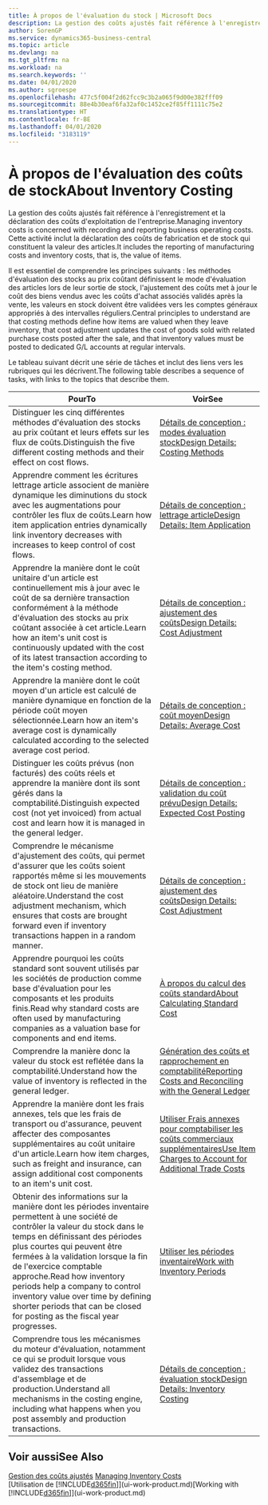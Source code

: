 ```yaml
---
title: À propos de l'évaluation du stock | Microsoft Docs
description: La gestion des coûts ajustés fait référence à l'enregistrement et la déclaration des coûts d'exploitation de l'entreprise. Cette activité inclut la déclaration des coûts de fabrication et de stock qui constituent la valeur des articles.
author: SorenGP
ms.service: dynamics365-business-central
ms.topic: article
ms.devlang: na
ms.tgt_pltfrm: na
ms.workload: na
ms.search.keywords: ''
ms.date: 04/01/2020
ms.author: sgroespe
ms.openlocfilehash: 477c5f004f2d62fcc9c3b2a065f9d00e382fff09
ms.sourcegitcommit: 88e4b30eaf6fa32af0c1452ce2f85ff1111c75e2
ms.translationtype: HT
ms.contentlocale: fr-BE
ms.lasthandoff: 04/01/2020
ms.locfileid: "3183119"
---
```

# <a name="about-inventory-costing"></a><span data-ttu-id="88225-104">À propos de l'évaluation des coûts de stock</span><span class="sxs-lookup"><span data-stu-id="88225-104">About Inventory Costing</span></span>
<span data-ttu-id="88225-105">La gestion des coûts ajustés fait référence à l'enregistrement et la déclaration des coûts d'exploitation de l'entreprise.</span><span class="sxs-lookup"><span data-stu-id="88225-105">Managing inventory costs is concerned with recording and reporting business operating costs.</span></span> <span data-ttu-id="88225-106">Cette activité inclut la déclaration des coûts de fabrication et de stock qui constituent la valeur des articles.</span><span class="sxs-lookup"><span data-stu-id="88225-106">It includes the reporting of manufacturing costs and inventory costs, that is, the value of items.</span></span>  

 <span data-ttu-id="88225-107">Il est essentiel de comprendre les principes suivants : les méthodes d'évaluation des stocks au prix coûtant définissent le mode d'évaluation des articles lors de leur sortie de stock, l'ajustement des coûts met à jour le coût des biens vendus avec les coûts d'achat associés validés après la vente, les valeurs en stock doivent être validées vers les comptes généraux appropriés à des intervalles réguliers.</span><span class="sxs-lookup"><span data-stu-id="88225-107">Central principles to understand are that costing methods define how items are valued when they leave inventory, that cost adjustment updates the cost of goods sold with related purchase costs posted after the sale, and that inventory values must be posted to dedicated G/L accounts at regular intervals.</span></span>  

 <span data-ttu-id="88225-108">Le tableau suivant décrit une série de tâches et inclut des liens vers les rubriques qui les décrivent.</span><span class="sxs-lookup"><span data-stu-id="88225-108">The following table describes a sequence of tasks, with links to the topics that describe them.</span></span>   

|<span data-ttu-id="88225-109">**Pour**</span><span class="sxs-lookup"><span data-stu-id="88225-109">**To**</span></span>|<span data-ttu-id="88225-110">**Voir**</span><span class="sxs-lookup"><span data-stu-id="88225-110">**See**</span></span>|  
|------------|-------------|  
|<span data-ttu-id="88225-111">Distinguer les cinq différentes méthodes d'évaluation des stocks au prix coûtant et leurs effets sur les flux de coûts.</span><span class="sxs-lookup"><span data-stu-id="88225-111">Distinguish the five different costing methods and their effect on cost flows.</span></span>|[<span data-ttu-id="88225-112">Détails de conception : modes évaluation stock</span><span class="sxs-lookup"><span data-stu-id="88225-112">Design Details: Costing Methods</span></span>](design-details-costing-methods.md)|  
|<span data-ttu-id="88225-113">Apprendre comment les écritures lettrage article associent de manière dynamique les diminutions du stock avec les augmentations pour contrôler les flux de coûts.</span><span class="sxs-lookup"><span data-stu-id="88225-113">Learn how item application entries dynamically link inventory decreases with increases to keep control of cost flows.</span></span>|[<span data-ttu-id="88225-114">Détails de conception : lettrage article</span><span class="sxs-lookup"><span data-stu-id="88225-114">Design Details: Item Application</span></span>](design-details-item-application.md)|  
|<span data-ttu-id="88225-115">Apprendre la manière dont le coût unitaire d'un article est continuellement mis à jour avec le coût de sa dernière transaction conformément à la méthode d'évaluation des stocks au prix coûtant associée à cet article.</span><span class="sxs-lookup"><span data-stu-id="88225-115">Learn how an item's unit cost is continuously updated with the cost of its latest transaction according to the item's costing method.</span></span>|[<span data-ttu-id="88225-116">Détails de conception : ajustement des coûts</span><span class="sxs-lookup"><span data-stu-id="88225-116">Design Details: Cost Adjustment</span></span>](design-details-cost-adjustment.md)|  
|<span data-ttu-id="88225-117">Apprendre la manière dont le coût moyen d'un article est calculé de manière dynamique en fonction de la période coût moyen sélectionnée.</span><span class="sxs-lookup"><span data-stu-id="88225-117">Learn how an item's average cost is dynamically calculated according to the selected average cost period.</span></span>|[<span data-ttu-id="88225-118">Détails de conception : coût moyen</span><span class="sxs-lookup"><span data-stu-id="88225-118">Design Details: Average Cost</span></span>](design-details-average-cost.md)|  
|<span data-ttu-id="88225-119">Distinguer les coûts prévus (non facturés) des coûts réels et apprendre la manière dont ils sont gérés dans la comptabilité.</span><span class="sxs-lookup"><span data-stu-id="88225-119">Distinguish expected cost (not yet invoiced) from actual cost and learn how it is managed in the general ledger.</span></span>|[<span data-ttu-id="88225-120">Détails de conception : validation du coût prévu</span><span class="sxs-lookup"><span data-stu-id="88225-120">Design Details: Expected Cost Posting</span></span>](design-details-expected-cost-posting.md)|  
|<span data-ttu-id="88225-121">Comprendre le mécanisme d'ajustement des coûts, qui permet d'assurer que les coûts soient rapportés même si les mouvements de stock ont lieu de manière aléatoire.</span><span class="sxs-lookup"><span data-stu-id="88225-121">Understand the cost adjustment mechanism, which ensures that costs are brought forward even if inventory transactions happen in a random manner.</span></span>|[<span data-ttu-id="88225-122">Détails de conception : ajustement des coûts</span><span class="sxs-lookup"><span data-stu-id="88225-122">Design Details: Cost Adjustment</span></span>](design-details-cost-adjustment.md)|  
|<span data-ttu-id="88225-123">Apprendre pourquoi les coûts standard sont souvent utilisés par les sociétés de production comme base d'évaluation pour les composants et les produits finis.</span><span class="sxs-lookup"><span data-stu-id="88225-123">Read why standard costs are often used by manufacturing companies as a valuation base for components and end items.</span></span>|[<span data-ttu-id="88225-124">À propos du calcul des coûts standard</span><span class="sxs-lookup"><span data-stu-id="88225-124">About Calculating Standard Cost</span></span>](finance-about-calculating-standard-cost.md)|  
|<span data-ttu-id="88225-125">Comprendre la manière donc la valeur du stock est reflétée dans la comptabilité.</span><span class="sxs-lookup"><span data-stu-id="88225-125">Understand how the value of inventory is reflected in the general ledger.</span></span>|[<span data-ttu-id="88225-126">Génération des coûts et rapprochement en comptabilité</span><span class="sxs-lookup"><span data-stu-id="88225-126">Reporting Costs and Reconciling with the General Ledger</span></span>](finance-report-costs-and-reconcile-with-the-general-ledger.md)|  
|<span data-ttu-id="88225-127">Apprendre la manière dont les frais annexes, tels que les frais de transport ou d'assurance, peuvent affecter des composantes supplémentaires au coût unitaire d'un article.</span><span class="sxs-lookup"><span data-stu-id="88225-127">Learn how item charges, such as freight and insurance, can assign additional cost components to an item's unit cost.</span></span>|[<span data-ttu-id="88225-128">Utiliser Frais annexes pour comptabiliser les coûts commerciaux supplémentaires</span><span class="sxs-lookup"><span data-stu-id="88225-128">Use Item Charges to Account for Additional Trade Costs</span></span>](payables-how-assign-item-charges.md)|  
|<span data-ttu-id="88225-129">Obtenir des informations sur la manière dont les périodes inventaire permettent à une société de contrôler la valeur du stock dans le temps en définissant des périodes plus courtes qui peuvent être fermées à la validation lorsque la fin de l'exercice comptable approche.</span><span class="sxs-lookup"><span data-stu-id="88225-129">Read how inventory periods help a company to control inventory value over time by defining shorter periods that can be closed for posting as the fiscal year progresses.</span></span>|[<span data-ttu-id="88225-130">Utiliser les périodes inventaire</span><span class="sxs-lookup"><span data-stu-id="88225-130">Work with Inventory Periods</span></span>](finance-how-to-work-with-inventory-periods.md)|  
|<span data-ttu-id="88225-131">Comprendre tous les mécanismes du moteur d'évaluation, notamment ce qui se produit lorsque vous validez des transactions d'assemblage et de production.</span><span class="sxs-lookup"><span data-stu-id="88225-131">Understand all mechanisms in the costing engine, including what happens when you post assembly and production transactions.</span></span>|[<span data-ttu-id="88225-132">Détails de conception : évaluation stock</span><span class="sxs-lookup"><span data-stu-id="88225-132">Design Details: Inventory Costing</span></span>](design-details-inventory-costing.md)|  

## <a name="see-also"></a><span data-ttu-id="88225-133">Voir aussi</span><span class="sxs-lookup"><span data-stu-id="88225-133">See Also</span></span>
<span data-ttu-id="88225-134">[Gestion des coûts ajustés](finance-manage-inventory-costs.md)  </span><span class="sxs-lookup"><span data-stu-id="88225-134">[Managing Inventory Costs](finance-manage-inventory-costs.md)  </span></span>  
<span data-ttu-id="88225-135">[Utilisation de [!INCLUDE[d365fin](includes/d365fin_md.md)]](ui-work-product.md)</span><span class="sxs-lookup"><span data-stu-id="88225-135">[Working with [!INCLUDE[d365fin](includes/d365fin_md.md)]](ui-work-product.md)</span></span>
